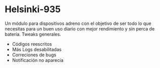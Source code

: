 # Helsinki-935
Un módulo para dispositivos adreno con el objetivo de ser todo lo que necesitas para un buen uso diario con mejor rendimiento y sin perca de batería. Tweaks generales.

- Códigos reescritos
- Más Logs desabilitadas
- Correciones de bugs
- Notificación no aparecía
